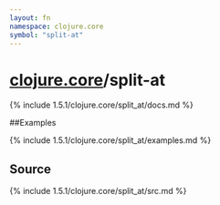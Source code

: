 ```yaml
---
layout: fn
namespace: clojure.core
symbol: "split-at"
---
```


# [clojure.core](../)/split-at

{% include 1.5.1/clojure.core/split_at/docs.md %}

##Examples

{% include 1.5.1/clojure.core/split_at/examples.md %}
## Source
{% include 1.5.1/clojure.core/split_at/src.md %}

